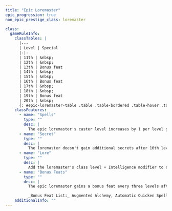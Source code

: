 ```yaml
---
title: "Epic Loremaster"
epic_progression: true
non_epic_prestige_class: loremaster

class:
  gameRuleInfo:
    classTables: |
      |---
      | Level | Special
      |-|-
      | 11th | &nbsp;
      | 12th | &nbsp;
      | 13th | Bonus feat
      | 14th | &nbsp;
      | 15th | &nbsp;
      | 16th | Bonus feat
      | 17th | &nbsp;
      | 18th | &nbsp;
      | 19th | Bonus feat
      | 20th | &nbsp;
      {: #epic-loremaster-table .table .table-bordered .table-hover .table-striped data-caption="Table: The Epic Loremaster" }
    classFeatures:
      - name: "Spells"
        type: ""
        desc: |
          The epic loremaster's caster level increases by 1 per level gained above 10th. The epic loremaster continues to gain new spells per day (and spells known, if applicable) at each new level, up to the maximum spells per day and spells known of the spellcasting class to which the loremaster belonged before adding the prestige class.
      - name: "Secret"
        type: ""
        desc: |
          The loremaster doesn't gain additional secrets after 10th level, because there is a limit to the number of secrets that can be gained, but the character can choose a lore-master secret instead of a bonus feat. Remember that a character can't select the same secret twice.
      - name: "Lore"
        type: ""
        desc: |
          Add the loremaster's class level + Intelligence modifier to all lore checks, as normal.
      - name: "Bonus Feats"
        type: ""
        desc: |
          The epic loremaster gains a bonus feat every three levels after 10th. These bonus feats must be selected from the list below.

          _Bonus Feat List:_ Augmented Alchemy, Automatic Quicken Spell, Automatic Silent Spell, Automatic Still Spell, Craft Epic Magic Arms and Armor, Craft Epic Rod, Craft Epic Staff, Craft Epic Wondrous Item, Efficient Item Creation, Enhance Spell, Epic Spell Focus, Epic Spell Penetration, Epic Spellcasting, Forge Epic Ring, Ignore Material Components, Improved Combat Casting, Improved Heighten Spell, Improved Metamagic, Improved Spell Capacity, Intensify Spell, Master Staff, Master Wand, Multispell, Permanent Emanation, Polyglot, Scribe Epic Scroll, Spell Knowledge, Spell Stowaway, Spell Opportunity, Spontaneous Spell, Tenacious Magic. In addition to the feats on this list, the loremaster can select a loremaster secret instead of a bonus feat.
    additionalInfo: ""
---
```


